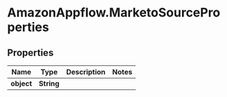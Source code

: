# AmazonAppflow.MarketoSourceProperties

## Properties

Name | Type | Description | Notes
------------ | ------------- | ------------- | -------------
**object** | **String** |  | 


